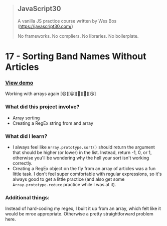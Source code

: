 > ## JavaScript30
> A vanilla JS practice course written by Wes Bos (https://javascript30.com/)
>
> No frameworks. No compliers. No libraries. No boilerplate.

# 17 - Sorting Band Names Without Articles

### [View demo](https://willgorham.github.io/javascript30/17%20-%20Sort%20Without%20Articles/index.html)

Working with arrays again [😄][😛][🤪][🙁][😘]

### What did this project involve?

- Array sorting
- Creating a RegEx string from and array

### What did I learn?

- I always feel like `Array.prototype.sort()` should return the argument that should be higher (or lower) in the list. Instead, return -1, 0, or 1, otherwise you'll be wondering why the hell your sort isn't working correctly.
- Creating a RegEx object on the fly from an array of articles was a fun little task. I don't feel super comfortable with regular expressions, so it's always good to get a little practice (and also get some `Array.prototype.reduce` practice while I was at it).

### Additional things:

Instead of hard-coding my regex, I built it up from an array, which felt like it would be mroe appropriate. Otherwise a pretty straightforward problem here.
